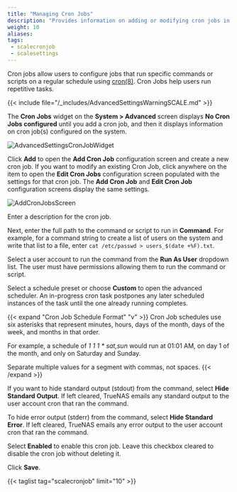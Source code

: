 ```yaml
---
title: "Managing Cron Jobs"
description: "Provides information on adding or modifying cron jobs in TrueNAS SCALE."
weight: 10
aliases:
tags:
 - scalecronjob
 - scalesettings
---
```



Cron jobs allow users to configure jobs that run specific commands or scripts on a regular schedule using [cron(8)](https://manpages.debian.org/testing/cron/cron.8.en.html "Cron Man Page"). Cron Jobs help users run repetitive tasks.

{{< include file="/_includes/AdvancedSettingsWarningSCALE.md" >}}

The **Cron Jobs** widget on the **System > Advanced** screen displays **No Cron Jobs configured** until you add a cron job, and then it displays information on cron job(s) configured on the system.

![AdvancedSettingsCronJobWidget](/images/SCALE/22.02/AdvancedSettingsCronJobWidget.png "SCALE Advanced Settings Cron Job Widget") 

Click **Add** to open the **Add Cron Job** configuration screen and create a new cron job. If you want to modify an existing Cron Job, click anywhere on the item to open the **Edit Cron Jobs** configuration screen populated with the settings for that cron job. 
The **Add Cron Job** and **Edit Cron Job** configuration screens display the same settings. 

![AddCronJobsScreen](/images/SCALE/22.02/AddCronJobScreen.png "SCALE Console Settings Screen")

Enter a description for the cron job.

Next, enter the full path to the command or script to run in **Command**. For example, for a command string to create a list of users on the system and write that list to a file, enter `cat /etc/passwd > users_$(date +%F).txt`.

Select a user account to run the command from the **Run As User** dropdown list. The user must have permissions allowing them to run the command or script. 

Select a schedule preset or choose **Custom** to open the advanced scheduler. 
An in-progress cron task postpones any later scheduled instances of the task until the one already running completes. 

{{< expand "Cron Job Schedule Format" "v" >}}
Cron Job schedules use six asterisks that represent minutes, hours, days of the month, days of the week, and months in that order.

For example, a schedule of *1 1 1 * sat,sun* would run at 01:01 AM, on day 1 of the month, and only on Saturday and Sunday.

Separate multiple values for a segment with commas, not spaces.
{{< /expand >}}

If you want to hide standard output (stdout) from the command, select **Hide Standard Output**. If left cleared, TrueNAS emails any standard output to the user account cron that ran the command. 

To hide error output (stderr) from the command, select **Hide Standard Error**. If left cleared, TrueNAS emails any error output to the user account cron that ran the command. 

Select **Enabled** to enable this cron job. Leave this checkbox cleared to disable the cron job without deleting it.

Click **Save**.

{{< taglist tag="scalecronjob" limit="10" >}}
